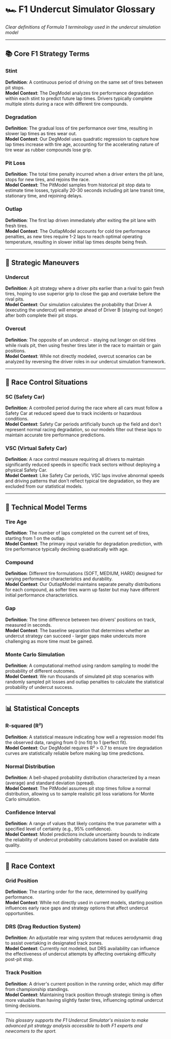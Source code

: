 # 🏎️ F1 Undercut Simulator Glossary

*Clear definitions of Formula 1 terminology used in the undercut simulation model*

---

## 📚 Core F1 Strategy Terms

### Stint
**Definition**: A continuous period of driving on the same set of tires between pit stops.  
**Model Context**: The DegModel analyzes tire performance degradation within each stint to predict future lap times. Drivers typically complete multiple stints during a race with different tire compounds.

### Degradation  
**Definition**: The gradual loss of tire performance over time, resulting in slower lap times as tires wear out.  
**Model Context**: Our DegModel uses quadratic regression to capture how lap times increase with tire age, accounting for the accelerating nature of tire wear as rubber compounds lose grip.

### Pit Loss
**Definition**: The total time penalty incurred when a driver enters the pit lane, stops for new tires, and rejoins the race.  
**Model Context**: The PitModel samples from historical pit stop data to estimate time losses, typically 20-30 seconds including pit lane transit time, stationary time, and rejoining delays.

### Outlap
**Definition**: The first lap driven immediately after exiting the pit lane with fresh tires.  
**Model Context**: The OutlapModel accounts for cold tire performance penalties, as new tires require 1-2 laps to reach optimal operating temperature, resulting in slower initial lap times despite being fresh.

---

## 🎯 Strategic Maneuvers

### Undercut
**Definition**: A pit strategy where a driver pits earlier than a rival to gain fresh tires, hoping to use superior grip to close the gap and overtake before the rival pits.  
**Model Context**: Our simulation calculates the probability that Driver A (executing the undercut) will emerge ahead of Driver B (staying out longer) after both complete their pit stops.

### Overcut
**Definition**: The opposite of an undercut - staying out longer on old tires while rivals pit, then using fresher tires later in the race to maintain or gain positions.  
**Model Context**: While not directly modeled, overcut scenarios can be analyzed by reversing the driver roles in our undercut simulation framework.

---

## 🚨 Race Control Situations

### SC (Safety Car)
**Definition**: A controlled period during the race where all cars must follow a Safety Car at reduced speed due to track incidents or hazardous conditions.  
**Model Context**: Safety Car periods artificially bunch up the field and don't represent normal racing degradation, so our models filter out these laps to maintain accurate tire performance predictions.

### VSC (Virtual Safety Car)  
**Definition**: A race control measure requiring all drivers to maintain significantly reduced speeds in specific track sectors without deploying a physical Safety Car.  
**Model Context**: Like Safety Car periods, VSC laps involve abnormal speeds and driving patterns that don't reflect typical tire degradation, so they are excluded from our statistical models.

---

## 🔧 Technical Model Terms

### Tire Age
**Definition**: The number of laps completed on the current set of tires, starting from 1 on the outlap.  
**Model Context**: The primary input variable for degradation prediction, with tire performance typically declining quadratically with age.

### Compound
**Definition**: Different tire formulations (SOFT, MEDIUM, HARD) designed for varying performance characteristics and durability.  
**Model Context**: Our OutlapModel maintains separate penalty distributions for each compound, as softer tires warm up faster but may have different initial performance characteristics.

### Gap
**Definition**: The time difference between two drivers' positions on track, measured in seconds.  
**Model Context**: The baseline separation that determines whether an undercut strategy can succeed - larger gaps make undercuts more challenging as more time must be gained.

### Monte Carlo Simulation
**Definition**: A computational method using random sampling to model the probability of different outcomes.  
**Model Context**: We run thousands of simulated pit stop scenarios with randomly sampled pit losses and outlap penalties to calculate the statistical probability of undercut success.

---

## 📊 Statistical Concepts

### R-squared (R²)
**Definition**: A statistical measure indicating how well a regression model fits the observed data, ranging from 0 (no fit) to 1 (perfect fit).  
**Model Context**: Our DegModel requires R² > 0.7 to ensure tire degradation curves are statistically reliable before making lap time predictions.

### Normal Distribution  
**Definition**: A bell-shaped probability distribution characterized by a mean (average) and standard deviation (spread).  
**Model Context**: The PitModel assumes pit stop times follow a normal distribution, allowing us to sample realistic pit loss variations for Monte Carlo simulation.

### Confidence Interval
**Definition**: A range of values that likely contains the true parameter with a specified level of certainty (e.g., 95% confidence).  
**Model Context**: Model predictions include uncertainty bounds to indicate the reliability of undercut probability calculations based on available data quality.

---

## 🏁 Race Context

### Grid Position
**Definition**: The starting order for the race, determined by qualifying performance.  
**Model Context**: While not directly used in current models, starting position influences early race gaps and strategy options that affect undercut opportunities.

### DRS (Drag Reduction System)
**Definition**: An adjustable rear wing system that reduces aerodynamic drag to assist overtaking in designated track zones.  
**Model Context**: Currently not modeled, but DRS availability can influence the effectiveness of undercut attempts by affecting overtaking difficulty post-pit stop.

### Track Position
**Definition**: A driver's current position in the running order, which may differ from championship standings.  
**Model Context**: Maintaining track position through strategic timing is often more valuable than having slightly faster tires, influencing optimal undercut timing decisions.

---

*This glossary supports the F1 Undercut Simulator's mission to make advanced pit strategy analysis accessible to both F1 experts and newcomers to the sport.*
